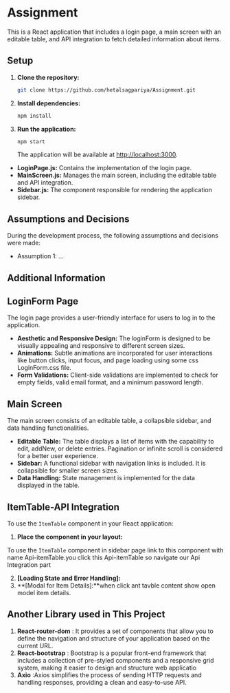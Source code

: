 # Assignment

This is a React application that includes a login page, a main screen with an editable table, and API integration to fetch detailed information about items.



## Setup

1. **Clone the repository:**

    ```bash
    git clone https://github.com/hetalsagpariya/Assignment.git
    ```

2. **Install dependencies:**

    ```bash
    npm install
    ```

3. **Run the application:**

    ```bash
    npm start
    ```

    The application will be available at [http://localhost:3000](http://localhost:3000).


- **LoginPage.js:** Contains the implementation of the login page.
- **MainScreen.js:** Manages the main screen, including the editable table and API integration.
- **Sidebar.js:** The component responsible for rendering the application sidebar.

## Assumptions and Decisions

During the development process, the following assumptions and decisions were made:

- Assumption 1: ...

## Additional Information


## LoginForm Page

The login page provides a user-friendly interface for users to log in to the application.

- **Aesthetic and Responsive Design:** The loginForm is designed to be visually appealing and responsive to different screen sizes.
- **Animations:** Subtle animations are incorporated for user interactions like button clicks, input focus, and page loading using some css LoginForm.css file.
- **Form Validations:** Client-side validations are implemented to check for empty fields, valid email format, and a minimum password length.

## Main Screen

The main screen consists of an editable table, a collapsible sidebar, and data handling functionalities.

- **Editable Table:** The table displays a list of items with the capability to edit, addNew, or delete entries. Pagination or infinite scroll is considered for a better user experience.
- **Sidebar:** A functional sidebar with navigation links is included. It is collapsible for smaller screen sizes.
- **Data Handling:** State management is implemented for the data displayed in the table.


## ItemTable-API Integration

To use the `ItemTable` component in your React application:

1. **Place the component in your layout:**

To use the `ItemTable` component in  sidebar page link to this component with name Api-itemTable.you click this Api-itemTable so navigate our Api Integration part

2. **[Loading State and Error Handling]:**
3. **[Modal for Item Details]:**when click ant tavble content show open model item details.

  
## Another Library used in This Project

1. **React-router-dom** :  It provides a set of components that allow you to define the navigation and structure of your application based on the current URL. 
1. **React-bootstrap** : Bootstrap is a popular front-end framework that includes a collection of pre-styled components and a responsive grid system, making it easier to design and structure web applicatio
1. **Axio** :Axios simplifies the process of sending HTTP requests and handling responses, providing a clean and easy-to-use API.



